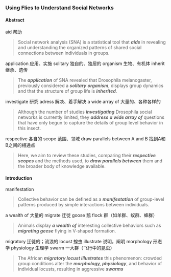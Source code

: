 ### Using Flies to Understand Social Networks

#### Abstract

aid 帮助
> Social network analysis (SNA) is a statistical tool that ***aids*** in revealing and understanding the organized patterns of shared social connections between individuals in groups.

application 应用、实施
solitary 独自的、独居的
organism 生物、有机体
inherit 继承、遗传
> The ***application*** of SNA revealed that Drosophila melanogaster, previously considered a ***solitary*** ***organism***, displays group dynamics and that the structure of group life is ***inherited***.

investigate 研究
adress 解决、着手解决
a wide array of 大量的、各种各样的
> Although the number of studies ***investigating*** Drosophila social networks is currently limited, they ***address*** ***a wide array of*** questions that have only begun to capture the details of group level behavior in this insect.

respective 各自的
scope 范围、领域
draw parallels between A and B 找到A和B之间的相通点
> Here, we aim to review these studies, comparing their ***respective scopes*** and the methods used, to ***draw parallels between*** them and the broader body of knowledge available.

#### Introduction

manifestation
> Collective behavior can be defined as a ***manifestation*** of group-level patterns produced by simple
interactions between individuals.

a wealth of 大量的
migrate 迁徙
goose 鹅
flock 群（如羊群、蚁群、蜂群）
>Animals display ***a wealth of*** interesting collective behaviors such as ***migrating geese*** flying in V-shaped formation.

migratory 迁徙的；流浪的
locust 蝗虫
illustrate 说明，阐明
morphology 形态学
physiology 生理学
swarm 一大群（飞行中的昆虫）
>The African ***migratory locust illustrates*** this phenomenon: crowded group conditions alter the ***morphology, physiology***, and behavior of individual locusts, resulting in aggressive ***swarms***